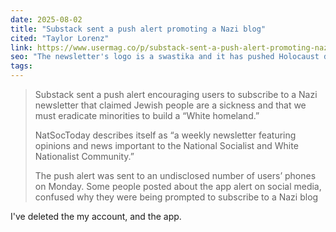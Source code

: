 ```yaml
---
date: 2025-08-02
title: "Substack sent a push alert promoting a Nazi blog"
cited: "Taylor Lorenz"
link: https://www.usermag.co/p/substack-sent-a-push-alert-promoting-nazi-white-supremacist-blog
seo: "The newsletter's logo is a swastika and it has pushed Holocaust denialism"
tags:
---
```


> Substack sent a push alert encouraging users to subscribe to a Nazi newsletter that claimed Jewish people are a sickness and that we must eradicate minorities to build a “White homeland.”
>
> NatSocToday describes itself as “a weekly newsletter featuring opinions and news important to the National Socialist and White Nationalist Community.”
>
> The push alert was sent to an undisclosed number of users’ phones on Monday. Some people posted about the app alert on social media, confused why they were being prompted to subscribe to a Nazi blog

I've deleted the my account, and the app.

